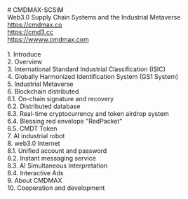 <br># CMDMAX-SCSIM
<br>Web3.0 Supply Chain Systems and the Industrial Metaverse
<br>https://cmdmax.co
<br>https://cmd3.cc
<br>https://wwww.cmdmax.com
<br>
<br>1. Introduce
<br>2. Overview
<br>3. International Standard Industrial Classification (ISIC)
<br>4. Globally Harmonized Identification System (GS1 System)
<br>5. Industrial Metaverse
<br>6. Blockchain distributed
<br>6.1. On-chain signature and recovery
<br>6.2. Distributed database
<br>6.3. Real-time cryptocurrency and token airdrop system
<br>6.4. Blessing red envelope "RedPacket"
<br>6.5. CMDT Token
<br>7. AI industrial robot
<br>8. web3.0 Internet
<br>8.1. Unified account and password
<br>8.2. Instant messaging service
<br>8.3. AI Simultaneous Interpretation
<br>8.4. Interactive Ads
<br>9. About CMDMAX
<br>10. Cooperation and development
